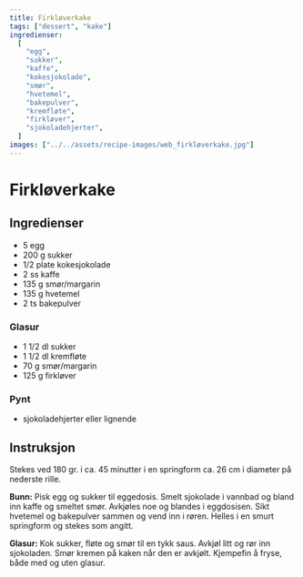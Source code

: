 ```yaml
---
title: Firkløverkake
tags: ["dessert", "kake"]
ingredienser:
  [
    "egg",
    "sukker",
    "kaffe",
    "kokesjokolade",
    "smør",
    "hvetemel",
    "bakepulver",
    "kremfløte",
    "firkløver",
    "sjokoladehjerter",
  ]
images: ["../../assets/recipe-images/web_firkløverkake.jpg"]
---
```


# Firkløverkake

## Ingredienser

- 5 egg
- 200 g sukker
- 1/2 plate kokesjokolade
- 2 ss kaffe
- 135 g smør/margarin
- 135 g hvetemel
- 2 ts bakepulver

### Glasur

- 1 1/2 dl sukker
- 1 1/2 dl kremfløte
- 70 g smør/margarin
- 125 g firkløver

### Pynt

- sjokoladehjerter eller lignende

## Instruksjon

Stekes ved 180 gr. i ca. 45 minutter i en springform ca. 26 cm i diameter på nederste rille.

**Bunn:** Pisk egg og sukker til eggedosis. Smelt sjokolade i vannbad og bland inn kaffe og smeltet smør. Avkjøles noe og blandes i eggdosisen. Sikt hvetemel og bakepulver sammen og vend inn i røren. Helles i en smurt springform og stekes som angitt.

**Glasur:** Kok sukker, fløte og smør til en tykk saus. Avkjøl litt og rør inn sjokoladen. Smør kremen på kaken når den er avkjølt. Kjempefin å fryse, både med og uten glasur.
